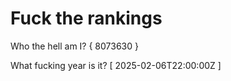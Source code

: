 # Fuck the rankings

Who the hell am I?
{ 8073630 }

What fucking year is it?
[ 2025-02-06T22:00:00Z ]
